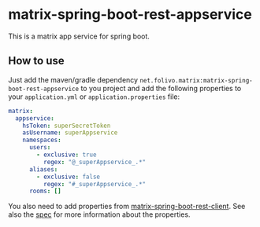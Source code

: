 # matrix-spring-boot-rest-appservice

This is a matrix app service for spring boot.

## How to use
Just add the maven/gradle dependency `net.folivo.matrix:matrix-spring-boot-rest-appservice` to you project and add the following properties to your `application.yml` or `application.properties` file:

```yaml
matrix:
  appservice:
    hsToken: superSecretToken
    asUsername: superAppservice
    namespaces:
      users:
        - exclusive: true
          regex: "@_superAppservice_.*"
      aliases:
        - exclusive: false
          regex: "#_superAppservice_.*"
      rooms: []
```

You also need to add properties from [matrix-spring-boot-rest-client](../matrix-spring-boot-rest-client).
See also the [spec](https://matrix.org/docs/spec/application_service/r0.1.2#registration) for more information about the properties.